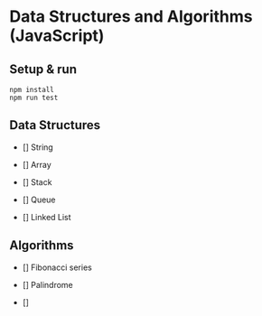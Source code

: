 # Data Structures and Algorithms (JavaScript)

## Setup & run

```
npm install
npm run test
```

## Data Structures

- [] String 

- [] Array

- [] Stack

- [] Queue

- [] Linked List

## Algorithms

- [] Fibonacci series

- [] Palindrome

- [] 